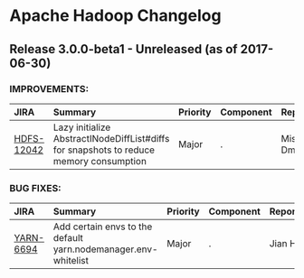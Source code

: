 
<!---
# Licensed to the Apache Software Foundation (ASF) under one
# or more contributor license agreements.  See the NOTICE file
# distributed with this work for additional information
# regarding copyright ownership.  The ASF licenses this file
# to you under the Apache License, Version 2.0 (the
# "License"); you may not use this file except in compliance
# with the License.  You may obtain a copy of the License at
#
#     http://www.apache.org/licenses/LICENSE-2.0
#
# Unless required by applicable law or agreed to in writing, software
# distributed under the License is distributed on an "AS IS" BASIS,
# WITHOUT WARRANTIES OR CONDITIONS OF ANY KIND, either express or implied.
# See the License for the specific language governing permissions and
# limitations under the License.
-->
# Apache Hadoop Changelog

## Release 3.0.0-beta1 - Unreleased (as of 2017-06-30)



### IMPROVEMENTS:

| JIRA | Summary | Priority | Component | Reporter | Contributor |
|:---- |:---- | :--- |:---- |:---- |:---- |
| [HDFS-12042](https://issues.apache.org/jira/browse/HDFS-12042) | Lazy initialize AbstractINodeDiffList#diffs for snapshots to reduce memory consumption |  Major | . | Misha Dmitriev | Misha Dmitriev |


### BUG FIXES:

| JIRA | Summary | Priority | Component | Reporter | Contributor |
|:---- |:---- | :--- |:---- |:---- |:---- |
| [YARN-6694](https://issues.apache.org/jira/browse/YARN-6694) | Add certain envs to the default yarn.nodemanager.env-whitelist |  Major | . | Jian He | Jian He |


